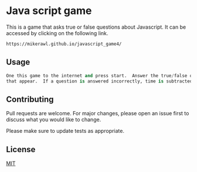 # Java script game

This is a game that asks true or false questions about Javascript.
It can be accessed by clicking on the following link. 

```bash
https://mikerawl.github.io/javascript_game4/
```

## Usage

```python
One this game to the internet and press start.  Answer the true/false questions that 
that appear.  If a question is answered incorrectly, time is subtracted.
```

## Contributing
Pull requests are welcome. For major changes, please open an issue first to discuss what you would like to change.

Please make sure to update tests as appropriate.

## License
[MIT](https://choosealicense.com/licenses/mit/)